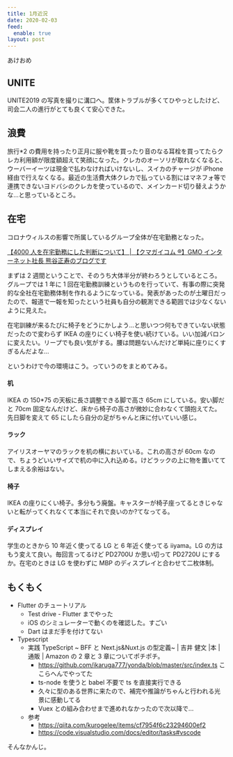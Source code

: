 ```yaml
---
title: 1月近況
date: 2020-02-03
feed:
  enable: true
layout: post
---
```


あけおめ

## UNITE

UNITE2019 の写真を撮りに溝口へ。筐体トラブルが多くてひやっとしたけど、司会二人の進行がとても良くて安心できた。

## 浪費

旅行\*2 の費用を持ったり正月に服や靴を買ったり音のなる耳栓を買ってたらクレカ利用額が限度額超えて笑顔になった。クレカのオーソリが取れなくなると、ウーバーイーツは現金で払わなければいけないし、スイカのチャージが iPhone 経由で行えなくなる。最近の生活費大体クレカで払っている割にはマネフォ等で連携できないヨドバシのクレカを使っているので、メインカード切り替えようかな…と思っているところ。

## 在宅

コロナウィルスの影響で所属しているグループ全体が在宅勤務となった。

[【4000 人を在宅勤務にした判断について】 | 【クマガイコム ®】GMO インターネット社長 熊谷正寿のブログです](https://www.kumagai.com/?eid=8260)

まずは 2 週間ということで、そのうち大体半分が終わろうとしているところ。グループでは 1 年に 1 回在宅勤務訓練というものを行っていて、有事の際に突発的な全社在宅勤務体制を作れるようになっている。発表があったのが土曜日だったので、報道で一報を知ったという社員も自分の観測できる範囲では少なくないように見えた。

在宅訓練が来るたびに椅子をどうにかしよう…と思いつつ何もできていない状態だったので変わらず IKEA の座りにくい椅子を使い続けている。いい加減バロンに変えたい。リープでも良い気がする。腰は問題ないんだけど単純に座りにくすぎるんだよな…

というわけで今の環境はこう。っていうのをまとめてみる。

#### 机

IKEA の 150\*75 の天板に長さ調整できる脚で高さ 65cm にしている。安い脚だと 70cm 固定なんだけど、床から椅子の高さが微妙に合わなくて頭抱えてた。先日脚を変えて 65 にしたら自分の足がちゃんと床に付いていい感じ。

#### ラック

アイリスオーヤマのラックを机の横においている。これの高さが 60cm なので、ちょうどいいサイズで机の中に入れ込める。けどラックの上に物を置いててしまえる余裕はない。

#### 椅子

IKEA の座りにくい椅子。多分もう廃盤。キャスターが椅子座ってるときじゃないと転がってくれなくて本当にそれで良いのか?てなってる。

#### ディスプレイ

学生のときから 10 年近く使ってる LG と 6 年近く使ってる iiyama。LG の方はもう変えて良い。毎回言ってるけど PD2700U か思い切って PD2720U にするか。在宅のときは LG を使わずに MBP のディスプレイと合わせて二枚体制。

## もくもく

- Flutter のチュートリアル
  - Test drive - Flutter までやった
  - iOS のシミュレーターで動くのを確認した。すごい
  - Dart はまだ手を付けてない
- Typescript
  - 実践 TypeScript ~ BFF と Next.js&Nuxt.js の型定義~ | 吉井 健文 |本 | 通販 | Amazon の 2 章と 3 章についてポチポチ。
    - https://github.com/ikaruga777/yonda/blob/master/src/index.ts ここらへんでやってた
    - ts-node を使うと babel 不要で ts を直接実行できる
    - 久々に型のある世界に来たので、補完や推論がちゃんと行われる光景に感動してる
    - Vuex との組み合わせまで進めれなかったので次以降で…
  - 参考
    - https://qiita.com/kurogelee/items/cf7954f6c23294600ef2
    - https://code.visualstudio.com/docs/editor/tasks#vscode

そんなかんじ。
